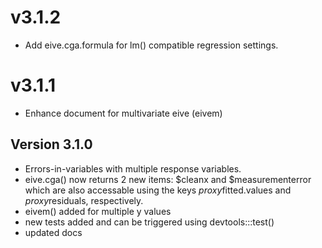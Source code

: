 # v3.1.2
- Add eive.cga.formula for lm() compatible regression settings.

# v3.1.1
- Enhance document for multivariate eive (eivem)
  

## Version 3.1.0 

- Errors-in-variables with multiple response variables.
- eive.cga() now returns 2 new items: $cleanx and $measurementerror which are also accessable using the keys $proxy$fitted.values and $proxy$residuals, respectively.
- eivem() added for multiple y values
- new tests added and can be triggered using devtools:::test()
- updated docs


